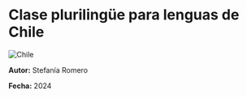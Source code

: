 
# Clase plurilingüe para lenguas de Chile
![Chile](img/clase-carteles1.jpg)

**Autor:** Stefanía Romero

**Fecha:** 2024


